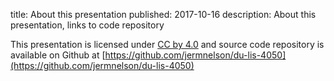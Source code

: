 title: About this presentation
published: 2017-10-16
description: About this presentation, links to code repository

This presentation is licensed under [CC by 4.0](https://creativecommons.org/licenses/by/4.0/) and
source code repository is available on Github at 
[https://github.com/jermnelson/du-lis-4050](https://github.com/jermnelson/du-lis-4050)
